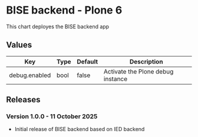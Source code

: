 # BISE backend - Plone 6

This chart deployes the BISE backend app

## Values

| Key           | Type | Default | Description                       |
| ------------- | ---- | ------- | --------------------------------- |
| debug.enabled | bool | false   | Activate the Plone debug instance |

## Releases

### Version 1.0.0 - 11 October 2025
- Initial release of BISE backend based on IED backend

